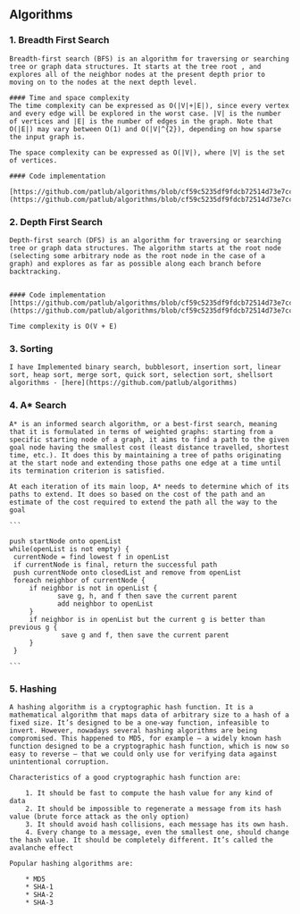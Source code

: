 ## Algorithms

### 1. Breadth First Search

    Breadth-first search (BFS) is an algorithm for traversing or searching tree or graph data structures. It starts at the tree root , and explores all of the neighbor nodes at the present depth prior to moving on to the nodes at the next depth level.

    #### Time and space complexity
    The time complexity can be expressed as O(|V|+|E|), since every vertex and every edge will be explored in the worst case. |V| is the number of vertices and |E| is the number of edges in the graph. Note that O(|E|) may vary between O(1) and O(|V|^{2}), depending on how sparse the input graph is.

    The space complexity can be expressed as O(|V|), where |V| is the set of vertices. 
    
    #### Code implementation
    
    [https://github.com/patlub/algorithms/blob/cf59c5235df9fdcb72514d73e7cc157e3bca837b/graph.js#L58](https://github.com/patlub/algorithms/blob/cf59c5235df9fdcb72514d73e7cc157e3bca837b/graph.js#L58)
    
### 2. Depth First Search
    
    Depth-first search (DFS) is an algorithm for traversing or searching tree or graph data structures. The algorithm starts at the root node (selecting some arbitrary node as the root node in the case of a graph) and explores as far as possible along each branch before backtracking.
   

    #### Code implementation
    [https://github.com/patlub/algorithms/blob/cf59c5235df9fdcb72514d73e7cc157e3bca837b/graph.js#L81](https://github.com/patlub/algorithms/blob/cf59c5235df9fdcb72514d73e7cc157e3bca837b/graph.js#L81)
    
    Time complexity is O(V + E)
    
### 3. Sorting
    I have Implemented binary search, bubblesort, insertion sort, linear sort, heap sort, merge sort, quick sort, selection sort, shellsort algorithms - [here](https://github.com/patlub/algorithms)    
    
### 4. A* Search
    A* is an informed search algorithm, or a best-first search, meaning that it is formulated in terms of weighted graphs: starting from a specific starting node of a graph, it aims to find a path to the given goal node having the smallest cost (least distance travelled, shortest time, etc.). It does this by maintaining a tree of paths originating at the start node and extending those paths one edge at a time until its termination criterion is satisfied.

    At each iteration of its main loop, A* needs to determine which of its paths to extend. It does so based on the cost of the path and an estimate of the cost required to extend the path all the way to the goal
    
    ```
    
    push startNode onto openList
    while(openList is not empty) {
     currentNode = find lowest f in openList
     if currentNode is final, return the successful path
     push currentNode onto closedList and remove from openList
     foreach neighbor of currentNode {
         if neighbor is not in openList {
                save g, h, and f then save the current parent
                add neighbor to openList
         }
         if neighbor is in openList but the current g is better than previous g {
                 save g and f, then save the current parent
         }
     }

    ```
    
### 5. Hashing    
    A hashing algorithm is a cryptographic hash function. It is a mathematical algorithm that maps data of arbitrary size to a hash of a fixed size. It’s designed to be a one-way function, infeasible to invert. However, nowadays several hashing algorithms are being compromised. This happened to MD5, for example — a widely known hash function designed to be a cryptographic hash function, which is now so easy to reverse — that we could only use for verifying data against unintentional corruption.

    Characteristics of a good cryptographic hash function are:
    
        1. It should be fast to compute the hash value for any kind of data
        2. It should be impossible to regenerate a message from its hash value (brute force attack as the only option)
        3. It should avoid hash collisions, each message has its own hash.
        4. Every change to a message, even the smallest one, should change the hash value. It should be completely different. It’s called the avalanche effect
        
    Popular hashing algorithms are:

        * MD5
        * SHA-1
        * SHA-2
        * SHA-3
        
